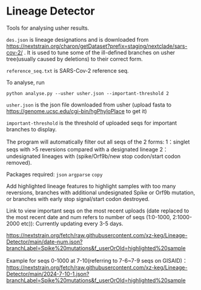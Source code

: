 # Lineage Detector
Tools for analysing usher results. 

``des.json`` is lineage designations and is 
downloaded from https://nextstrain.org/charon/getDataset?prefix=staging/nextclade/sars-cov-2/ .
It is used to tune some of the ill-defined branches on usher tree(usually caused by deletions) to their correct form.

``reference_seq.txt`` is SARS-Cov-2 reference seq.

To analyse, run 

``python analyse.py --usher usher.json --important-threshold 2 ``

``usher.json`` is the json file downloaded from usher (upload fasta to https://genome.ucsc.edu/cgi-bin/hgPhyloPlace to get it)

``important-threshold`` is the threshold of uploaded seqs for important branches to display.

The program will automatically filter out all seqs of the 2 forms:
1：singlet seqs with >5 reversions compared with a designated lineage
2：undesignated lineages with (spike/Orf9b/new stop codon/start codon removed).


Packages required:
``json``
``argparse``
``copy``

Add highlighted lineage features to highlight samples with too many reversions, branches with additional undesignated Spike or Orf9b mutation, or branches with early stop signal/start codon destroyed. 

Link to view important seqs on the most recent uploads (date replaced to the most recent date and num refers to number of seqs (1:0-1000, 2:1000-2000 etc)): 
Currently updating every 3-5 days. 

https://nextstrain.org/fetch/raw.githubusercontent.com/xz-keg/Lineage-Detector/main/date-num.json?branchLabel=Spike%20mutations&f_userOrOld=highlighted%20sample

Example for seqs 0-1000 at 7-10(referring to 7-6~7-9 seqs on GISAID)：
https://nextstrain.org/fetch/raw.githubusercontent.com/xz-keg/Lineage-Detector/main/2024-7-10-1.json?branchLabel=Spike%20mutations&f_userOrOld=highlighted%20sample






